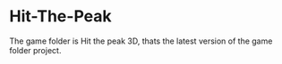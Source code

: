 # Hit-The-Peak
The game folder is Hit the peak 3D, thats the latest version of the game folder project.
